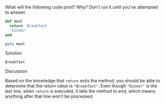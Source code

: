 What will the following code print? Why? Don't run it until you've attempted to answer.

```ruby
def meal
  return 'Breakfast'
  'Dinner'
end

puts meal
```

Solution

```
Breakfast
```

Discussion

Based on the knowledge that `return` exits the method, you should be able to determine that the return value is `"Breakfast"`. Even though `"Dinner"` is the last line, when `return` is executed, it tells the method to end, which means anything after that line won't be processed.
